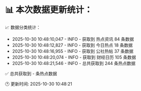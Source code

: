 📊 本次数据更新统计：
==========================

📈 数据分类统计：
- 2025-10-30 10:48:10,047 - INFO - 获取到 热点资讯 84 条数据
- 2025-10-30 10:48:12,827 - INFO - 获取到 今日热点 18 条数据
- 2025-10-30 10:48:16,955 - INFO - 获取到 公社热帖 37 条数据
- 2025-10-30 10:48:20,074 - INFO - 获取到 财经日历 105 条数据
- 2025-10-30 10:48:21,546 - INFO - 总共获取到 244 条热点数据

✅ 总共获取到 - 条热点数据

🕐 更新时间: 2025-10-30 10:48:21
